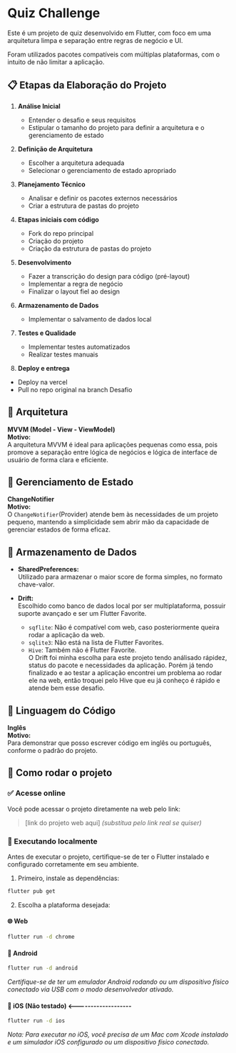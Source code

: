 # Quiz Challenge

Este é um projeto de quiz desenvolvido em Flutter, com foco em uma arquitetura limpa e separação entre regras de negócio e UI.

Foram utilizados pacotes compatíveis com múltiplas plataformas, com o intuito de não limitar a aplicação. 


## 📋 Etapas da Elaboração do Projeto

1. **Análise Inicial**
   - Entender o desafio e seus requisitos
   - Estipular o tamanho do projeto para definir a arquitetura e o gerenciamento de estado

2. **Definição de Arquitetura**
   - Escolher a arquitetura adequada
   - Selecionar o gerenciamento de estado apropriado

3. **Planejamento Técnico**
   - Analisar e definir os pacotes externos necessários
   - Criar a estrutura de pastas do projeto

4. **Etapas iniciais com código**
   - Fork do repo principal
   - Criação do projeto
   - Criação da estrutura de pastas do projeto

5. **Desenvolvimento**
   - Fazer a transcrição do design para código (pré-layout)
   - Implementar a regra de negócio
   - Finalizar o layout fiel ao design

6. **Armazenamento de Dados**
   - Implementar o salvamento de dados local

7. **Testes e Qualidade**
   - Implementar testes automatizados
   - Realizar testes manuais
   
8. **Deploy e entrega**
  - Deploy na vercel
  - Pull no repo original na branch Desafio


## 📐 Arquitetura

**MVVM (Model - View - ViewModel)**  
**Motivo:**  
A arquitetura MVVM é ideal para aplicações pequenas como essa, pois promove a separação entre lógica de negócios e lógica de interface de usuário de forma clara e eficiente.  


## 🔄 Gerenciamento de Estado

**ChangeNotifier**  
**Motivo:**  
O `ChangeNotifier`(Provider) atende bem às necessidades de um projeto pequeno, mantendo a simplicidade sem abrir mão da capacidade de gerenciar estados de forma eficaz.


## 💾 Armazenamento de Dados

- **SharedPreferences:**  
  Utilizado para armazenar o maior score de forma simples, no formato chave-valor.

- **Drift:**  
  Escolhido como banco de dados local por ser multiplataforma, possuir suporte avançado e ser um Flutter Favorite.  
  - `sqflite`: Não é compatível com web, caso posteriormente queira rodar a aplicação da web.  
  - `sqlite3`: Não está na lista de Flutter Favorites.  
  - `Hive`: Também não é Flutter Favorite.  
  O Drift foi minha escolha para este projeto tendo análisado rápidez, status do pacote e necessidades da aplicação.
  Porém já tendo finalizado e ao testar a aplicação encontrei um problema ao rodar ele na web, então troquei pelo Hive que eu já conheço é rápido e atende bem esse desafio.


## 💬 Linguagem do Código

**Inglês**  
**Motivo:**  
Para demonstrar que posso escrever código em inglês ou português, conforme o padrão do projeto.


## 🚀 Como rodar o projeto

### ✅ Acesse online

Você pode acessar o projeto diretamente na web pelo link:  
> [link do projeto web aqui] *(substitua pelo link real se quiser)*

### 📱 Executando localmente

Antes de executar o projeto, certifique-se de ter o Flutter instalado e configurado corretamente em seu ambiente.

1. Primeiro, instale as dependências:
```bash
flutter pub get
```

2. Escolha a plataforma desejada:

#### 🌐 Web
```bash
flutter run -d chrome
```

#### 🤖 Android 
```bash
flutter run -d android
```
*Certifique-se de ter um emulador Android rodando ou um dispositivo físico conectado via USB com o modo desenvolvedor ativado.*

#### 🍎 iOS (Não testado) <-------------------
```bash
flutter run -d ios
```
*Nota: Para executar no iOS, você precisa de um Mac com Xcode instalado e um simulador iOS configurado ou um dispositivo físico conectado.*
